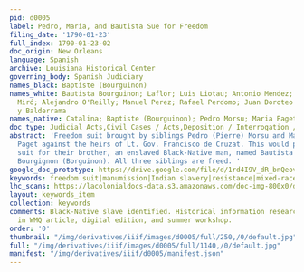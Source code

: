```yaml
---
pid: d0005
label: Pedro, Maria, and Bautista Sue for Freedom
filing_date: '1790-01-23'
full_index: 1790-01-23-02
doc_origin: New Orleans
language: Spanish
archive: Louisiana Historical Center
governing_body: Spanish Judiciary
names_black: Baptiste (Bourguinon)
names_white: Bautista Bourguinon; Laflor; Luis Liotau; Antonio Mendez; Esteban Rodriguez
  Miró; Alejandro O'Reilly; Manuel Perez; Rafael Perdomo; Juan Doroteo del Postigo
  y Balderrama
names_native: Catalina; Baptiste (Bourguinon); Pedro Morsu; Maria Paget
doc_type: Judicial Acts,Civil Cases / Acts,Deposition / Interrogation / Testimony
abstract: 'Freedom suit brought by siblings Pedro (Pierre) Morsu and Maria (Marie)
  Paget against the heirs of Lt. Gov. Francisco de Cruzat. This would prompt a second
  suit for their brother, an enslaved Black-Native man, named Bautista (Baptista/Baptiste)
  Bourgignon (Borguinon). All three siblings are freed. '
google_doc_prototype: https://drive.google.com/file/d/1rd4I9V_dR_bnQeovJBroOLWT9CZT4Sqh/view?usp=drive_link
keywords: freedom suit|manumission|Indian slavery|resistance|mixed-race|kinship|race
lhc_scans: https://lacolonialdocs-data.s3.amazonaws.com/doc-img-800x0/doc-img-315146.jpg
layout: keywords_item
collection: keywords
comments: Black-Native slave identified. Historical information researched, included
  in WMQ article, digital edition, and summer workshop.
order: '0'
thumbnail: "/img/derivatives/iiif/images/d0005/full/250,/0/default.jpg"
full: "/img/derivatives/iiif/images/d0005/full/1140,/0/default.jpg"
manifest: "/img/derivatives/iiif/d0005/manifest.json"
---
```

